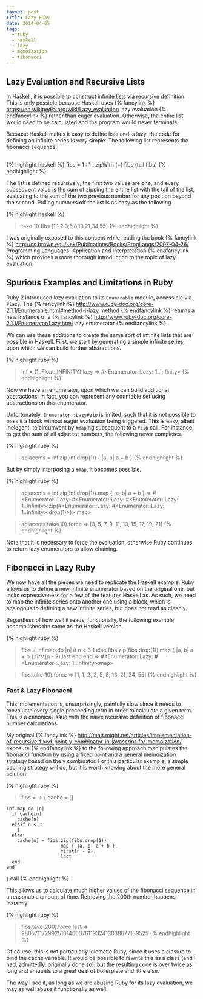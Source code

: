 ```yaml
---
layout: post
title: Lazy Ruby
date: 2014-04-05
tags:
  - ruby
  - haskell
  - lazy
  - memoization
  - fibonacci
---
```


## Lazy Evaluation and Recursive Lists

In Haskell, it is possible to construct infinite lists via recursive
definition. This is only possible because Haskell uses
{% fancylink %}
https://en.wikipedia.org/wiki/Lazy_evaluation
lazy evaluation
{% endfancylink %}
rather than eager evaluation. Otherwise, the entire list would need to be
calculated and the program would never terminate.

Because Haskell makes it easy to define lists and is lazy, the code for
defining an infinite series is very simple. The following list represents
the fibonacci sequence.

##

{% highlight haskell %}
fibs = 1 : 1 : zipWith (+) fibs (tail fibs)
{% endhighlight %}

The list is defined recursively; the first two values are one, and every
subsequent value is the sum of zipping the entire list with the tail of the
list, evaluating to the sum of the two previous number for any position beyond
the second. Pulling numbers off the list is as easy as the following.

{% highlight haskell %}
> take 10 fibs
[1,1,2,3,5,8,13,21,34,55]
{% endhighlight %}

I was originally exposed to this concept while reading the book
{% fancylink %}
http://cs.brown.edu/~sk/Publications/Books/ProgLangs/2007-04-26/
Programming Languages: Application and Interpretation
{% endfancylink %}
which provides a more thorough introduction to the topic of lazy evaluation.

## Spurious Examples and Limitations in Ruby

Ruby 2 introduced lazy evaluation to its `Enumarable` module, accessible via
`#lazy`. The
{% fancylink %}
http://www.ruby-doc.org/core-2.1.1/Enumerable.html#method-i-lazy
method
{% endfancylink %}
returns a new instance of a
{% fancylink %}
http://www.ruby-doc.org/core-2.1.1/Enumerator/Lazy.html
lazy enumerator
{% endfancylink %} .

We can use these additions to create the same sort of infinite lists that are
possible in Haskell. First, we start by generating a simple infinite series,
upon which we can build further abstractions.

{% highlight ruby %}
> inf = (1..Float::INFINITY).lazy
=> #<Enumerator::Lazy: 1..Infinity>
{% endhighlight %}

Now we have an enumerator, upon which we can build additional abstractions. In
fact, you can represent any countable set using abstractions on this
enumerator.

Unfortunately, `Enumerator::Lazy#zip` is limited, such that it is not possible
to pass it a block without eager evaluation being triggered. This is easy,
albeit inelegant, to circumvent by `#map`ing subsequent to a `#zip` call. For
instance, to get the sum of all adjacent numbers, the following never
completes.

{% highlight ruby %}
> adjacents = inf.zip(inf.drop(1)) { |a, b| a + b }
{% endhighlight %}

But by simply interposing a `#map`, it becomes possible.

{% highlight ruby %}
> adjacents = inf.zip(inf.drop(1)).map { |a, b| a + b }
=> #<Enumerator::Lazy: #<Enumerator::Lazy: #<Enumerator::Lazy: 1..Infinity>:zip(#<Enumerator::Lazy: #<Enumerator::Lazy: 1..Infinity>:drop(1)>)>:map>

> adjacents.take(10).force
=> [3, 5, 7, 9, 11, 13, 15, 17, 19, 21]
{% endhighlight %}

Note that it is necessary to force the evaluation, otherwise Ruby continues to
return lazy enumerators to allow chaining.

## Fibonacci in Lazy Ruby

We now have all the pieces we need to replicate the Haskell example. Ruby
allows us to define a new infinite enumerator based on the original one, but
lacks expressiveness for a few of the features Haskell as. As such, we need to
map the infinite series onto another one using a block, which is analogous to
defining a new infinite series, but does not read as cleanly.

Regardless of how well it reads, functionally, the following example
accomplishes the same as the Haskell version.

{% highlight ruby %}
> fibs = inf.map do |n|
    if n < 3
      1
    else
      fibs.zip(fibs.drop(1)).map { |a, b| a + b }.first(n - 2).last
    end
  end
=> #<Enumerator::Lazy: #<Enumerator::Lazy: 1..Infinity>:map>

> fibs.take(10).force
=> [1, 1, 2, 3, 5, 8, 13, 21, 34, 55]
{% endhighlight %}

### Fast & Lazy Fibonacci

This implementation is, unsurprisingly, painfully slow since it needs to
reevaluate every single preceeding term in order to calculate a given term.
This is a canonical issue with the naive recursive definition of fibonacci
number calculations.

My original
{% fancylink %}
http://matt.might.net/articles/implementation-of-recursive-fixed-point-y-combinator-in-javascript-for-memoization/
exposure
{% endfancylink %}
to the following approach manipulates the fibonacci function by using a fixed
point and a general memoization strategy based on the y combinator. For this
particular example, a simple caching strategy will do, but it is worth knowing
about the more general solution.

{% highlight ruby %}
> fibs = -> {
    cache = []

    inf.map do |n|
      if cache[n]
        cache[n]
      elsif n < 3
        1
      else
        cache[n] = fibs.zip(fibs.drop(1)).
                        map { |a, b| a + b }.
                        first(n - 2).
                        last
      end
    end
  }.call
{% endhighlight %}

This allows us to calculate much higher values of the fibonacci sequence in a
reasonable amount of time. Retrieving the 200th number happens instantly.

{% highlight ruby %}
> fibs.take(200).force.last
=> 280571172992510140037611932413038677189525
{% endhighlight %}

Of course, this is not particularly idiomatic Ruby, since it uses a closure to
bind the cache variable. It would be possible to rewrite this as a class (and
I had, admittedly, originally done so), but the resulting code is over twice as
long and amounts to a great deal of boilerplate and little else.

The way I see it, as long as we are abusing Ruby for its lazy evaluation, we
may as well abuse it functionally as well.
